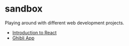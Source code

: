 # sandbox
Playing around with different web development projects.

* [Introduction to React](https://gfting.github.io/tania/)
* [Ghibli App](https://gfting.github.io/sandbox/ghibli)
